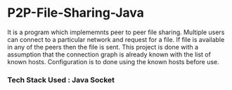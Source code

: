 # P2P-File-Sharing-Java

It is a program which implememnts peer to peer file sharing. Multiple users can connect to a particular network and request for a file. If file is available in any of the peers then the file is sent. This project is done with a assumption that the connection graph is already known with the list of known hosts. Configuration is to done using the known hosts before use.

### Tech Stack Used : Java Socket



